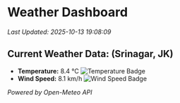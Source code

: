 
# Weather Dashboard

_Last Updated: 2025-10-13 19:08:09_

## Current Weather Data: (Srinagar, JK)
- **Temperature:** 8.4 °C ![Temperature Badge](https://img.shields.io/badge/Temperature-Low%20Temp-blue)
- **Wind Speed:** 8.1 km/h ![Wind Speed Badge](https://img.shields.io/badge/Wind%20Speed-Light%20Wind-blue)

*Powered by Open-Meteo API*
